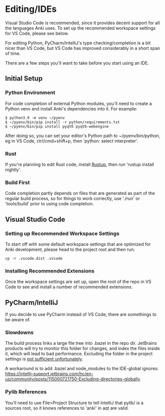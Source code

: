 # Editing/IDEs

Visual Studio Code is recommended, since it provides decent support for all the languages
Anki uses. To set up the recommended workspace settings for VS Code, please see below.

For editing Python, PyCharm/IntelliJ's type checking/completion is a bit nicer than
VS Code, but VS Code has improved considerably in a short span of time.

There are a few steps you'll want to take before you start using an IDE.

## Initial Setup

### Python Environment

For code completion of external Python modules, you'll need to create a Python
venv and install Anki's dependencies into it. For example:

```
$ python3.9 -m venv ~/pyenv
$ ~/pyenv/bin/pip install -r python/requirements.txt
$ ~/pyenv/bin/pip install pyqt6 pyqt6-webengine
```

After doing so, you can set your editor's Python path to ~/pyenv/bin/python, eg
in VS Code, ctrl/cmd+shift+p, then 'python: select interpreter'.

### Rust

If you're planning to edit Rust code, install [Rustup](https://rustup.rs/), then
run 'rustup install nightly'.

### Build First

Code completion partly depends on files that are generated as part of the
regular build process, so for things to work correctly, use './run' or
'tools/build' prior to using code completion.

## Visual Studio Code

### Setting up Recommended Workspace Settings

To start off with some default workspace settings that are optimized for Anki development, please head to the project root and then run:

```
cp -r .vscode.dist .vscode
```

### Installing Recommended Extensions

Once the workspace settings are set up, open the root of the repo in VS Code to see and install a number of recommended extensions.

## PyCharm/IntelliJ

If you decide to use PyCharm instead of VS Code, there are somethings to be aware of.

### Slowdowns

The build process links a large file tree into .bazel in the repo dir. JetBrains
products will try to monitor this folder for changes, and index the files inside
it, which will lead to bad performance. Excluding the folder in the project
settings is [not sufficient unfortunately](https://youtrack.jetbrains.com/issue/IDEA-73309).

A workaround is to add .bazel and node_modules to the IDE-global ignores:
https://intellij-support.jetbrains.com/hc/en-us/community/posts/115000721750-Excluding-directories-globally

### Pylib References

You'll need to use File>Project Structure to tell IntelliJ that pylib/ is a sources root, so it knows
references to 'anki' in aqt are valid.
